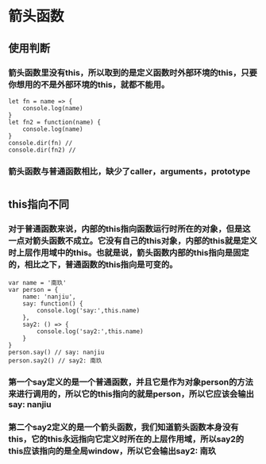 # 箭头函数
## 使用判断 
### 箭头函数里没有this，所以取到的是定义函数时外部环境的this，只要你想用的不是外部环境的this，就都不能用。

```
let fn = name => {
    console.log(name)
}
let fn2 = function(name) {
    console.log(name)
}
console.dir(fn) // 
console.dir(fn2) // 

```

### 箭头函数与普通函数相比，缺少了caller，arguments，prototype
# 

## this指向不同

### 对于普通函数来说，内部的this指向函数运行时所在的对象，但是这一点对箭头函数不成立。它没有自己的this对象，内部的this就是定义时上层作用域中的this。也就是说，箭头函数内部的this指向是固定的，相比之下，普通函数的this指向是可变的。
```
var name = '南玖'
var person = {
    name: 'nanjiu',
    say: function() {
        console.log('say:',this.name)
    },
    say2: () => {
        console.log('say2:',this.name)
    }
}
person.say() // say: nanjiu
person.say2() // say2: 南玖

```

### 第一个say定义的是一个普通函数，并且它是作为对象person的方法来进行调用的，所以它的this指向的就是person，所以它应该会输出say: nanjiu

### 第二个say2定义的是一个箭头函数，我们知道箭头函数本身没有this，它的this永远指向它定义时所在的上层作用域，所以say2的this应该指向的是全局window，所以它会输出say2: 南玖